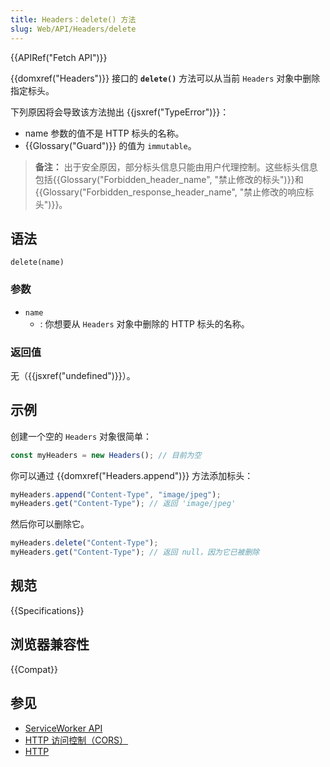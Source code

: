 ```yaml
---
title: Headers：delete() 方法
slug: Web/API/Headers/delete
---
```


{{APIRef("Fetch API")}}

{{domxref("Headers")}} 接口的 **`delete()`** 方法可以从当前 `Headers` 对象中删除指定标头。

下列原因将会导致该方法抛出 {{jsxref("TypeError")}}：

- name 参数的值不是 HTTP 标头的名称。
- {{Glossary("Guard")}} 的值为 `immutable`。

> **备注：** 出于安全原因，部分标头信息只能由用户代理控制。这些标头信息包括{{Glossary("Forbidden_header_name", "禁止修改的标头")}}和{{Glossary("Forbidden_response_header_name", "禁止修改的响应标头")}}。

## 语法

```js-nolint
delete(name)
```

### 参数

- `name`
  - : 你想要从 `Headers` 对象中删除的 HTTP 标头的名称。

### 返回值

无（{{jsxref("undefined")}}）。

## 示例

创建一个空的 `Headers` 对象很简单：

```js
const myHeaders = new Headers(); // 目前为空
```

你可以通过 {{domxref("Headers.append")}} 方法添加标头：

```js
myHeaders.append("Content-Type", "image/jpeg");
myHeaders.get("Content-Type"); // 返回 'image/jpeg'
```

然后你可以删除它。

```js
myHeaders.delete("Content-Type");
myHeaders.get("Content-Type"); // 返回 null，因为它已被删除
```

## 规范

{{Specifications}}

## 浏览器兼容性

{{Compat}}

## 参见

- [ServiceWorker API](/zh-CN/docs/Web/API/ServiceWorker_API)
- [HTTP 访问控制（CORS）](/zh-CN/docs/Web/HTTP/Access_control_CORS)
- [HTTP](/zh-CN/docs/Web/HTTP)
